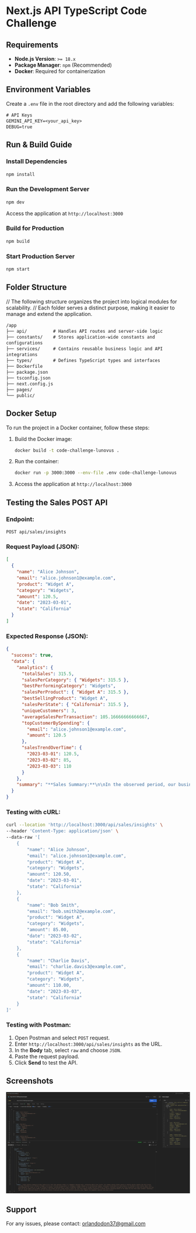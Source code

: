 # Next.js API TypeScript Code Challenge

## Requirements

- **Node.js Version**: `>= 18.x`
- **Package Manager**: `npm` (Recommended)
- **Docker**: Required for containerization

## Environment Variables

Create a `.env` file in the root directory and add the following variables:

```env
# API Keys
GEMINI_API_KEY=<your_api_key>
DEBUG=true
```

## Run & Build Guide

### Install Dependencies

```sh
npm install
```

### Run the Development Server

```sh
npm dev
```

Access the application at `http://localhost:3000`

### Build for Production

```sh
npm build
```

### Start Production Server

```sh
npm start
```

## Folder Structure

// The following structure organizes the project into logical modules for scalability.
// Each folder serves a distinct purpose, making it easier to manage and extend the application.
```
/app
├── api/          # Handles API routes and server-side logic
├── constants/    # Stores application-wide constants and configurations
├── services/     # Contains reusable business logic and API integrations
├── types/        # Defines TypeScript types and interfaces
├── Dockerfile
├── package.json
├── tsconfig.json
├── next.config.js
├── pages/
└── public/
```

## Docker Setup

To run the project in a Docker container, follow these steps:

1. Build the Docker image:

   ```sh
   docker build -t code-challenge-lunovus .
   ```

2. Run the container:

   ```sh
   docker run -p 3000:3000 --env-file .env code-challenge-lunovus
   ```

3. Access the application at `http://localhost:3000`

## Testing the Sales POST API

### Endpoint:

```
POST api/sales/insights
```

### Request Payload (JSON):

```json
[
  {
    "name": "Alice Johnson",
    "email": "alice.johnson1@example.com",
    "product": "Widget A",
    "category": "Widgets",
    "amount": 120.5,
    "date": "2023-03-01",
    "state": "California"
  }
]
```

### Expected Response (JSON):

```json
{
  "success": true,
  "data": {
    "analytics": {
      "totalSales": 315.5,
      "salesPerCategory": { "Widgets": 315.5 },
      "bestPerformingCategory": "Widgets",
      "salesPerProduct": { "Widget A": 315.5 },
      "bestSellingProduct": "Widget A",
      "salesPerState": { "California": 315.5 },
      "uniqueCustomers": 3,
      "averageSalesPerTransaction": 105.16666666666667,
      "topCustomerBySpending": {
        "email": "alice.johnson1@example.com",
        "amount": 120.5
      },
      "salesTrendOverTime": {
        "2023-03-01": 120.5,
        "2023-03-02": 85,
        "2023-03-03": 110
      }
    },
    "summary": "**Sales Summary:**\n\nIn the observed period, our business generated a total revenue of $315.5, driven entirely by the sales of **Widgets**. This category emerged as the **best performer**, showcasing exceptional demand.\n\n**Product Performance:**\n\n**Widget A** was the **top-selling product**, accounting for 100% of the revenue. Its impressive sales ensure a consistent revenue stream for the company.\n\n**Customer Insights:**\n\nWith a total of 3 unique customers, we observed an **average sales per transaction of $105.17**. **Alice Johnson** emerged as our **top customer**, spending $120.5. Nurturing relationships with such valuable customers is crucial for sustained growth.\n\n**Sales Trends:**\n\nOur sales exhibited a promising trend over time:\n\n* March 1st: $120.5\n* March 2nd: $85\n* March 3rd: $110\n\nThis gradual increase signals a positive momentum and indicates potential for future growth.\n\n**Notable Insights:**\n\n* **Product Concentration:** The reliance on a single product category (Widgets) warrants consideration of product diversification to mitigate potential risks.\n* **Customer Base Expansion:** Acquiring new customers is essential for business growth. Implementing effective marketing strategies can help broaden our customer reach.\n* **Sales Momentum:** The steady increase in sales is a positive sign but requires sustained efforts to maintain and accelerate."
  }
}
```

### Testing with cURL:

```sh
curl --location 'http://localhost:3000/api/sales/insights' \
--header 'Content-Type: application/json' \
--data-raw '[
    {
        "name": "Alice Johnson",
        "email": "alice.johnson1@example.com",
        "product": "Widget A",
        "category": "Widgets",
        "amount": 120.50,
        "date": "2023-03-01",
        "state": "California"
    },
    {
        "name": "Bob Smith",
        "email": "bob.smith2@example.com",
        "product": "Widget A",
        "category": "Widgets",
        "amount": 85.00,
        "date": "2023-03-02",
        "state": "California"
    },
    {
        "name": "Charlie Davis",
        "email": "charlie.davis3@example.com",
        "product": "Widget A",
        "category": "Widgets",
        "amount": 110.00,
        "date": "2023-03-03",
        "state": "California"
    }
]'
```

### Testing with Postman:

1. Open Postman and select `POST` request.
2. Enter `http://localhost:3000/api/sales/insights` as the URL.
3. In the **Body** tab, select `raw` and choose `JSON`.
4. Paste the request payload.
5. Click **Send** to test the API.

## Screenshots
![API Screenshot](./docs/screenshots/sales-insights-api.png)

## Support
For any issues, please contact: [orlandodon37@gmail.com](mailto:orlandodon37@gmail.com)
